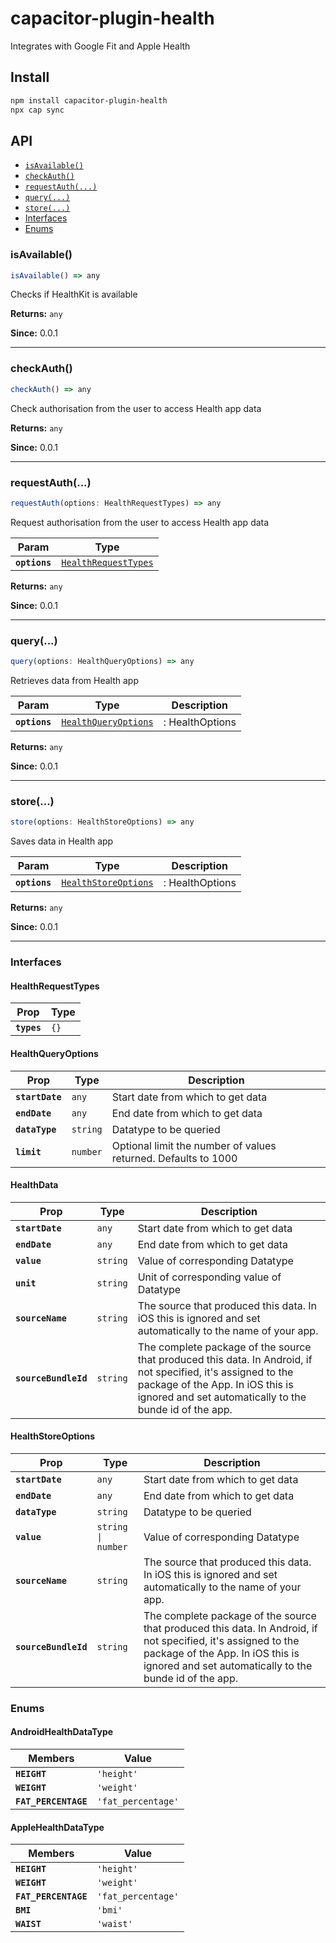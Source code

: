 # capacitor-plugin-health

Integrates with Google Fit and Apple Health

## Install

```bash
npm install capacitor-plugin-health
npx cap sync
```

## API

<docgen-index>

* [`isAvailable()`](#isavailable)
* [`checkAuth()`](#checkauth)
* [`requestAuth(...)`](#requestauth)
* [`query(...)`](#query)
* [`store(...)`](#store)
* [Interfaces](#interfaces)
* [Enums](#enums)

</docgen-index>

<docgen-api>
<!--Update the source file JSDoc comments and rerun docgen to update the docs below-->

### isAvailable()

```typescript
isAvailable() => any
```

Checks if HealthKit is available

**Returns:** <code>any</code>

**Since:** 0.0.1

--------------------


### checkAuth()

```typescript
checkAuth() => any
```

Check authorisation from the user to access Health app data

**Returns:** <code>any</code>

**Since:** 0.0.1

--------------------


### requestAuth(...)

```typescript
requestAuth(options: HealthRequestTypes) => any
```

Request authorisation from the user to access Health app data

| Param         | Type                                                              |
| ------------- | ----------------------------------------------------------------- |
| **`options`** | <code><a href="#healthrequesttypes">HealthRequestTypes</a></code> |

**Returns:** <code>any</code>

**Since:** 0.0.1

--------------------


### query(...)

```typescript
query(options: HealthQueryOptions) => any
```

Retrieves data from Health app

| Param         | Type                                                              | Description     |
| ------------- | ----------------------------------------------------------------- | --------------- |
| **`options`** | <code><a href="#healthqueryoptions">HealthQueryOptions</a></code> | : HealthOptions |

**Returns:** <code>any</code>

**Since:** 0.0.1

--------------------


### store(...)

```typescript
store(options: HealthStoreOptions) => any
```

Saves data in Health app

| Param         | Type                                                              | Description     |
| ------------- | ----------------------------------------------------------------- | --------------- |
| **`options`** | <code><a href="#healthstoreoptions">HealthStoreOptions</a></code> | : HealthOptions |

**Returns:** <code>any</code>

**Since:** 0.0.1

--------------------


### Interfaces


#### HealthRequestTypes

| Prop        | Type            |
| ----------- | --------------- |
| **`types`** | <code>{}</code> |


#### HealthQueryOptions

| Prop            | Type                | Description                                                    |
| --------------- | ------------------- | -------------------------------------------------------------- |
| **`startDate`** | <code>any</code>    | Start date from which to get data                              |
| **`endDate`**   | <code>any</code>    | End date from which to get data                                |
| **`dataType`**  | <code>string</code> | Datatype to be queried                                         |
| **`limit`**     | <code>number</code> | Optional limit the number of values returned. Defaults to 1000 |


#### HealthData

| Prop                 | Type                | Description                                                                                                                                                                                                 |
| -------------------- | ------------------- | ----------------------------------------------------------------------------------------------------------------------------------------------------------------------------------------------------------- |
| **`startDate`**      | <code>any</code>    | Start date from which to get data                                                                                                                                                                           |
| **`endDate`**        | <code>any</code>    | End date from which to get data                                                                                                                                                                             |
| **`value`**          | <code>string</code> | Value of corresponding Datatype                                                                                                                                                                             |
| **`unit`**           | <code>string</code> | Unit of corresponding value of Datatype                                                                                                                                                                     |
| **`sourceName`**     | <code>string</code> | The source that produced this data. In iOS this is ignored and set automatically to the name of your app.                                                                                                   |
| **`sourceBundleId`** | <code>string</code> | The complete package of the source that produced this data. In Android, if not specified, it's assigned to the package of the App. In iOS this is ignored and set automatically to the bunde id of the app. |


#### HealthStoreOptions

| Prop                 | Type                          | Description                                                                                                                                                                                                 |
| -------------------- | ----------------------------- | ----------------------------------------------------------------------------------------------------------------------------------------------------------------------------------------------------------- |
| **`startDate`**      | <code>any</code>              | Start date from which to get data                                                                                                                                                                           |
| **`endDate`**        | <code>any</code>              | End date from which to get data                                                                                                                                                                             |
| **`dataType`**       | <code>string</code>           | Datatype to be queried                                                                                                                                                                                      |
| **`value`**          | <code>string \| number</code> | Value of corresponding Datatype                                                                                                                                                                             |
| **`sourceName`**     | <code>string</code>           | The source that produced this data. In iOS this is ignored and set automatically to the name of your app.                                                                                                   |
| **`sourceBundleId`** | <code>string</code>           | The complete package of the source that produced this data. In Android, if not specified, it's assigned to the package of the App. In iOS this is ignored and set automatically to the bunde id of the app. |


### Enums


#### AndroidHealthDataType

| Members              | Value                         |
| -------------------- | ----------------------------- |
| **`HEIGHT`**         | <code>'height'</code>         |
| **`WEIGHT`**         | <code>'weight'</code>         |
| **`FAT_PERCENTAGE`** | <code>'fat_percentage'</code> |


#### AppleHealthDataType

| Members              | Value                         |
| -------------------- | ----------------------------- |
| **`HEIGHT`**         | <code>'height'</code>         |
| **`WEIGHT`**         | <code>'weight'</code>         |
| **`FAT_PERCENTAGE`** | <code>'fat_percentage'</code> |
| **`BMI`**            | <code>'bmi'</code>            |
| **`WAIST`**          | <code>'waist'</code>          |

</docgen-api>
